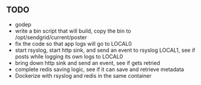 ## TODO

* godep
* write a bin script that will build, copy the bin to /opt/sendgrid/current/poster
* fix the code so that app logs will go to LOCAL0
* start rsyslog, start http sink, and send an event to rsyslog LOCAL1, see if posts while logging its own logs to LOCAL0
* bring down http sink and send an event, see if gets retried
* complete redis saving logic, see if it can save and retrieve metadata
* Dockerize with rsyslog and redis in the same container
